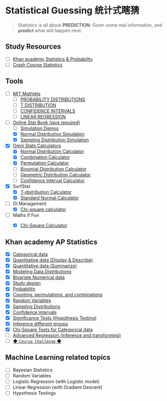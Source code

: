 # Statistical Guessing 统计式瞎猜
> Statistics is all about **PREDICTION**: Given some real information, and **predict** what will happen next.

## Study Resources
- [ ] [Khan academy Statistics & Probability](https://www.khanacademy.org/math/statistics-probability)
- [ ] [Crash Course Statistics](https://www.youtube.com/playlist?list=PL8dPuuaLjXtNM_Y-bUAhblSAdWRnmBUcr)

## Tools
- [ ] [MIT Mathlets](http://mathlets.org/mathlets/)
    - [ ] [PROBABILITY DISTRIBUTIONS](http://mathlets.org/mathlets/probability-distributions/)
    - [ ] [T DISTRIBUTION](http://mathlets.org/mathlets/t-distribution/)
    - [ ] [CONFIDENCE INTERVALS](http://mathlets.org/mathlets/confidence-intervals/)
    - [ ] [LINEAR REGRESSION](http://mathlets.org/mathlets/linear-regression/)
- [ ] [Online Stat Book (java required)](http://onlinestatbook.com/stat_sim/)
    - [ ] [Simulation Demos](http://onlinestatbook.com/chapter0/sims_demos.html)
    - [x] [Normal Distribution Simulation](http://onlinestatbook.com/2/calculators/normal_dist.html)
    - [x] [Sampling Distribution Simulation](http://onlinestatbook.com/stat_sim/sampling_dist/index.html)
- [x] [Omni Stats Calculators](https://www.omnicalculator.com/statistics)
    - [x] [Normal Distribution Calculator](https://www.omnicalculator.com/statistics/normal-distribution)
    - [x] [Combination Calculator](https://www.omnicalculator.com/statistics/combination)
    - [x] [Permutation Calculator](https://www.omnicalculator.com/statistics/permutation)
    - [ ] [Binomial Distribution Calculator](https://www.omnicalculator.com/statistics/binomial-distribution)
    - [ ] [Geometric Distribution Calculator](https://www.omnicalculator.com/statistics/geometric-distribution)
    - [ ] [Confidence Interval Calculator](https://www.omnicalculator.com/statistics/confidence-interval)
- [x] SurfStat
    - [x] [T-distribution Calculator](https://surfstat.anu.edu.au/surfstat-home/tables/t.php)
    - [x] [Standard Normal Calculator](https://surfstat.anu.edu.au/surfstat-home/tables/normal.php)
- [ ] DI Management
    - [x] [Chi-square calculator](https://www.di-mgt.com.au/chisquare-calculator.html)
- [ ] Maths if Fun
    - [x] [Chi-Square Calculator](https://www.mathsisfun.com/data/chi-square-calculator.html)


## Khan academy AP Statistics
- [x] [Categorical data](https://www.khanacademy.org/math/ap-statistics/analyzing-categorical-ap/modal/test/analyzing-categorical-ap-unit-test)
- [x] [Quantitative data (Display & Describe)](https://www.khanacademy.org/math/ap-statistics/quantitative-data-ap/modal/test/quantitative-data-ap-unit-test)
- [x] [Quantitative data (Summarize)](https://www.khanacademy.org/math/statistics-probability/summarizing-quantitative-data)
- [x] [Modeling Data Distributions](https://www.khanacademy.org/math/statistics-probability/modeling-distributions-of-data)
- [x] [Bivariate Numerical data](https://www.khanacademy.org/math/statistics-probability/describing-relationships-quantitative-data)
- [x] [Study design](https://www.khanacademy.org/math/statistics-probability/designing-studies)
- [x] [Probability](https://www.khanacademy.org/math/statistics-probability/probability-library/modal/test/probability-library-unit-test)
- [x] [Counting, permutations, and combinations](https://www.khanacademy.org/math/statistics-probability/counting-permutations-and-combinations/modal/test/combinatorics-probability-unit-test)
- [x] [Random Variables](https://www.khanacademy.org/math/statistics-probability/random-variables-stats-library/modal/test/random-variables-stats-library-unit-test)
- [x] [Sampling Distributions](https://www.khanacademy.org/math/statistics-probability/sampling-distributions-library/modal/test/sample-means-unit-test)
- [x] [Confidence intervals](https://www.khanacademy.org/math/statistics-probability/confidence-intervals-one-sample/modal/test/old-confidence-interval-videos-unit-test)
- [x] [Significance Tests (Hypothesis Testing)](https://www.khanacademy.org/math/statistics-probability/significance-tests-one-sample/modal/test/more-significance-testing-videos-unit-test)
- [x] [Inference different groups](https://www.khanacademy.org/math/ap-statistics/two-sample-inference/modal/test/two-sample-t-test-means-unit-test)
- [x] [Chi-Square Tests for Categorical data](https://www.khanacademy.org/math/statistics-probability/inference-categorical-data-chi-square-tests/modal/test/chi-square-tests-for-homogeneity-and-association-independence-unit-test)
- [ ] [Advanced Regression (inference and transforming)](https://www.khanacademy.org/math/ap-statistics/inference-slope-linear-regression/modal/test/inference-slope-unit-test)
- [ ] [◆ `Course Challenge` ◆](https://www.khanacademy.org/math/statistics-probability/modal/test/subject-challenge)

## Machine Learning related topics
- [ ] Bayesian Statistics
- [ ] Random Variables
- [ ] Logistic Regression (with Logistic model)
- [ ] Linear Regression (with Gradient Descent)
- [ ] Hypothesis Testings